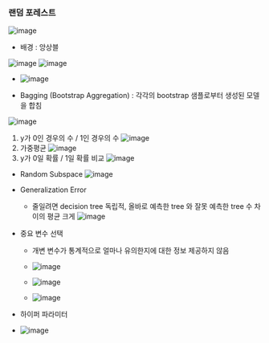 ### 랜덤 포레스트 

  ![image](https://user-images.githubusercontent.com/79842387/112488169-a8ca4e80-8dc0-11eb-88c3-9d642022ee8f.png) 

  - 배경 : 앙상블
  
  ![image](https://user-images.githubusercontent.com/79842387/112488271-baabf180-8dc0-11eb-89de-79bfa473db33.png) 
  ![image](https://user-images.githubusercontent.com/79842387/112489240-9d2b5780-8dc1-11eb-9518-3fbf2449b5f5.png)

  - ![image](https://user-images.githubusercontent.com/79842387/112489356-b6cc9f00-8dc1-11eb-84bc-eb8cd096bf76.png)

  - Bagging (Bootstrap Aggregation) : 각각의 bootstrap 샘플로부터 생성된 모델을 합침

  ![image](https://user-images.githubusercontent.com/79842387/112489698-09a65680-8dc2-11eb-991e-fdd823a97bab.png)
  1) y가 0인 경우의 수 / 1인 경우의 수
  ![image](https://user-images.githubusercontent.com/79842387/112489981-512ce280-8dc2-11eb-9ff7-b572f98d7652.png) 
  2) 가중평균
  ![image](https://user-images.githubusercontent.com/79842387/112490272-93562400-8dc2-11eb-8fea-b40a818f250f.png)
  3) y가 0일 확률 / 1일 확률 비교
  ![image](https://user-images.githubusercontent.com/79842387/112490600-db754680-8dc2-11eb-9c7c-a4032a5bf3b5.png)

  - Random Subspace
  ![image](https://user-images.githubusercontent.com/79842387/112490958-3018c180-8dc3-11eb-95bd-698706395857.png)


  - Generalization Error
    - 줄일려면 decision tree 독립적, 올바로 예측한 tree 와 잘못 예측한 tree 수 차이의 평균 크게
  ![image](https://user-images.githubusercontent.com/79842387/112491346-90a7fe80-8dc3-11eb-976e-c35085540f0a.png)

  - 중요 변수 선택
    - 개변 변수가 통계적으로 얼마나 유의한지에 대한 정보 제공하지 않음
    - ![image](https://user-images.githubusercontent.com/79842387/112491635-d795f400-8dc3-11eb-9a23-95e3cacf7490.png)

    - ![image](https://user-images.githubusercontent.com/79842387/112491755-f5635900-8dc3-11eb-964d-67c375a061b6.png)

    - ![image](https://user-images.githubusercontent.com/79842387/112492654-ca2d3980-8dc4-11eb-8563-644ed64f2043.png)

  - 하이퍼 파라미터
  - ![image](https://user-images.githubusercontent.com/79842387/112493009-1e381e00-8dc5-11eb-8bd8-688db91a29a7.png)

